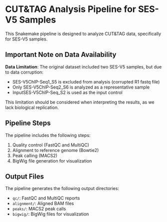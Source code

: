 # CUT&TAG Analysis Pipeline for SES-V5 Samples

This Snakemake pipeline is designed to analyze CUT&TAG data, specifically for SES-V5 samples.

## Important Note on Data Availability

**Data Limitation**: The original dataset included two SES-V5 samples, but due to data corruption:
- SES-V5ChIP-Seq1_S5 is excluded from analysis (corrupted R1 fastq file)
- Only SES-V5ChIP-Seq2_S6 is analyzed as a representative sample
- InputSES-V5ChIP-Seq_S2 is used as the input control

This limitation should be considered when interpreting the results, as we lack biological replication.

## Pipeline Steps

The pipeline includes the following steps:
1. Quality control (FastQC and MultiQC)
2. Alignment to reference genome (Bowtie2)
3. Peak calling (MACS2)
4. BigWig file generation for visualization

## Output Files

The pipeline generates the following output directories:
- `qc/`: FastQC and MultiQC reports
- `alignment/`: Aligned BAM files
- `peaks/`: MACS2 peak calls
- `bigwig/`: BigWig files for visualization